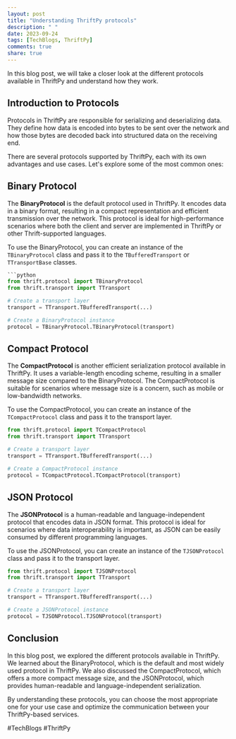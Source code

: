 ```yaml
---
layout: post
title: "Understanding ThriftPy protocols"
description: " "
date: 2023-09-24
tags: [TechBlogs, ThriftPy]
comments: true
share: true
---
```


In this blog post, we will take a closer look at the different protocols available in ThriftPy and understand how they work.

## Introduction to Protocols

Protocols in ThriftPy are responsible for serializing and deserializing data. They define how data is encoded into bytes to be sent over the network and how those bytes are decoded back into structured data on the receiving end. 

There are several protocols supported by ThriftPy, each with its own advantages and use cases. Let's explore some of the most common ones:

## Binary Protocol

The **BinaryProtocol** is the default protocol used in ThriftPy. It encodes data in a binary format, resulting in a compact representation and efficient transmission over the network. This protocol is ideal for high-performance scenarios where both the client and server are implemented in ThriftPy or other Thrift-supported languages.

To use the BinaryProtocol, you can create an instance of the `TBinaryProtocol` class and pass it to the `TBufferedTransport` or `TTransportBase` classes.

```python
```python
from thrift.protocol import TBinaryProtocol
from thrift.transport import TTransport

# Create a transport layer
transport = TTransport.TBufferedTransport(...)

# Create a BinaryProtocol instance
protocol = TBinaryProtocol.TBinaryProtocol(transport)
```

## Compact Protocol

The **CompactProtocol** is another efficient serialization protocol available in ThriftPy. It uses a variable-length encoding scheme, resulting in a smaller message size compared to the BinaryProtocol. The CompactProtocol is suitable for scenarios where message size is a concern, such as mobile or low-bandwidth networks.

To use the CompactProtocol, you can create an instance of the `TCompactProtocol` class and pass it to the transport layer.

```python
from thrift.protocol import TCompactProtocol
from thrift.transport import TTransport

# Create a transport layer
transport = TTransport.TBufferedTransport(...)

# Create a CompactProtocol instance
protocol = TCompactProtocol.TCompactProtocol(transport)
```

## JSON Protocol

The **JSONProtocol** is a human-readable and language-independent protocol that encodes data in JSON format. This protocol is ideal for scenarios where data interoperability is important, as JSON can be easily consumed by different programming languages.

To use the JSONProtocol, you can create an instance of the `TJSONProtocol` class and pass it to the transport layer.

```python
from thrift.protocol import TJSONProtocol
from thrift.transport import TTransport

# Create a transport layer
transport = TTransport.TBufferedTransport(...)

# Create a JSONProtocol instance
protocol = TJSONProtocol.TJSONProtocol(transport)
```

## Conclusion

In this blog post, we explored the different protocols available in ThriftPy. We learned about the BinaryProtocol, which is the default and most widely used protocol in ThriftPy. We also discussed the CompactProtocol, which offers a more compact message size, and the JSONProtocol, which provides human-readable and language-independent serialization.

By understanding these protocols, you can choose the most appropriate one for your use case and optimize the communication between your ThriftPy-based services. 

#TechBlogs #ThriftPy